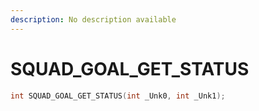 ```yaml
---
description: No description available 
---
```


# SQUAD_GOAL_GET_STATUS

```cpp
int SQUAD_GOAL_GET_STATUS(int _Unk0, int _Unk1);
```